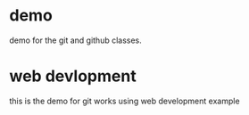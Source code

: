 # demo
demo for the git and github classes.


# web devlopment
this is the demo for git works using web development example

